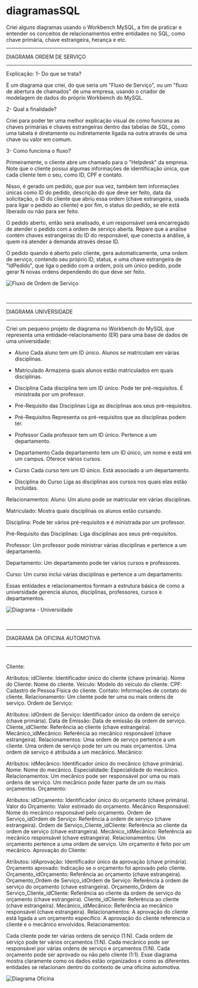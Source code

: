 # diagramasSQL
Criei alguns diagramas usando o Workbench MySQL, a fim de praticar e entender os conceitos de relacionamentos entre entidades no SQL, como chave primária, chave estrangeira, herança e etc.
<br>
<hr>
DIAGRAMA ORDEM DE SERVIÇO
<hr>
Explicação: 
1- Do que se trata?

É um diagrama que criei, do que seria um "Fluxo de Serviço", ou um "fluxo de abertura de chamados" de uma empresa, usando o criador de modelagem de dados do próprio Workbench do MySQL.

2- Qual a finalidade?

Criei para poder ter uma melhor explicação visual de como funciona as chaves primárias e chaves estrangeiras dentro das tabelas de SQL, como uma tabela é diretamente ou indiretamente ligada na outra através de uma chave ou valor em comum.

3- Como funciona o fluxo?

Primeiramente, o cliente abre um chamado para o "Helpdesk" da empresa.
Note que o cliente possui algumas informações de identificação única, que cada cliente tem o seu, como ID, CPF e contato.

Nisso, é gerado um pedido, que por sua vez, também tem informações únicas como ID do pedido, descrição do que deve ser feito, data da solicitação, o ID do cliente que abriu essa ordem (chave estrangeira, usada para ligar o pedido ao cliente) e por fim, o status do pedido, se ele está liberado ou não para ser feito.

O pedido aberto, então será analisado, e um responsável será encarregado de atender o pedido com a ordem de serviço aberta. Repare que a análise contém chaves estrangeiras do ID do responsável, que conecta a análise, à quem irá atender a demanda através desse ID.

O pedido quando é aberto pelo cliente, gera automaticamente, uma ordem de serviço, contendo seu próprio ID, status, e uma chave estrangeira de "IdPedido", que liga o pedido com a ordem, pois um único pedido, pode gerar N novas ordens dependendo do que deve ser feito.

![Fluxo de Ordem de Serviço](https://github.com/user-attachments/assets/a8b67c0d-e320-4b13-a8d6-1af75aab3e45)

<br>
<hr>

DIAGRAMA UNIVERSIDADE
<hr>

Criei um pequeno projeto de diagrama no Workbench do MySQL que representa uma entidade-relacionamento (ER) para uma base de dados de uma universidade:

- Aluno
Cada aluno tem um ID único.
Alunos se matriculam em várias disciplinas.

- Matriculado
Armazena quais alunos estão matriculados em quais disciplinas.

- Disciplina
Cada disciplina tem um ID único.
Pode ter pré-requisitos.
É ministrada por um professor.

- Pré-Requisito das Disciplinas
Liga as disciplinas aos seus pré-requisitos.

- Pré-Requisitos
Representa os pré-requisitos que as disciplinas podem ter.

- Professor
Cada professor tem um ID único.
Pertence a um departamento.

- Departamento
Cada departamento tem um ID único, um nome e está em um campus.
Oferece vários cursos.

- Curso
Cada curso tem um ID único.
Está associado a um departamento.

- Disciplina do Curso
Liga as disciplinas aos cursos nos quais elas estão incluídas.

Relacionamentos:
Aluno: Um aluno pode se matricular em várias disciplinas.

Matriculado: Mostra quais disciplinas os alunos estão cursando.

Disciplina: Pode ter vários pré-requisitos e é ministrada por um professor.

Pré-Requisito das Disciplinas: Liga disciplinas aos seus pré-requisitos.

Professor: Um professor pode ministrar várias disciplinas e pertence a um departamento.

Departamento: Um departamento pode ter vários cursos e professores.

Curso: Um curso inclui várias disciplinas e pertence a um departamento.

Essas entidades e relacionamentos formam a estrutura básica de como a universidade gerencia alunos, disciplinas, professores, cursos e departamentos.

![Diagrama - Universidade](https://github.com/user-attachments/assets/649edd4d-d1de-487c-84c2-67f857595fbf)

<br>
<hr>
DIAGRAMA DA OFICINA AUTOMOTIVA
<hr>
<br>

Cliente:

Atributos:
idCliente: Identificador único do cliente (chave primária).
Nome do Cliente: Nome do cliente.
Veículo: Modelo do veículo do cliente.
CPF: Cadastro de Pessoa Física do cliente.
Contato: Informações de contato do cliente.
Relacionamento:
Um cliente pode ter uma ou mais ordens de serviço.
Ordem de Serviço:

Atributos:
idOrdem de Serviço: Identificador único da ordem de serviço (chave primária).
Data de Emissão: Data de emissão da ordem de serviço.
Cliente_idCliente: Referência ao cliente (chave estrangeira).
Mecânico_idMecânico: Referência ao mecânico responsável (chave estrangeira).
Relacionamentos:
Uma ordem de serviço pertence a um cliente.
Uma ordem de serviço pode ter um ou mais orçamentos.
Uma ordem de serviço é atribuída a um mecânico.
Mecânico:

Atributos:
idMecânico: Identificador único do mecânico (chave primária).
Nome: Nome do mecânico.
Especialidade: Especialidade do mecânico.
Relacionamentos:
Um mecânico pode ser responsável por uma ou mais ordens de serviço.
Um mecânico pode fazer parte de um ou mais orçamentos.
Orçamento:

Atributos:
idOrçamento: Identificador único do orçamento (chave primária).
Valor do Orçamento: Valor estimado do orçamento.
Mecânico Responsável: Nome do mecânico responsável pelo orçamento.
Ordem de Serviço_idOrdem de Serviço: Referência à ordem de serviço (chave estrangeira).
Ordem de Serviço_Cliente_idCliente: Referência ao cliente da ordem de serviço (chave estrangeira).
Mecânico_idMecânico: Referência ao mecânico responsável (chave estrangeira).
Relacionamentos:
Um orçamento pertence a uma ordem de serviço.
Um orçamento é feito por um mecânico.
Aprovação do Cliente:

Atributos:
idAprovação: Identificador único da aprovação (chave primária).
Orçamento aprovado: Indicação se o orçamento foi aprovado pelo cliente.
Orçamento_idOrçamento: Referência ao orçamento (chave estrangeira).
Orçamento_Ordem de Serviço_idOrdem de Serviço: Referência à ordem de serviço do orçamento (chave estrangeira).
Orçamento_Ordem de Serviço_Cliente_idCliente: Referência ao cliente da ordem de serviço do orçamento (chave estrangeira).
Cliente_idCliente: Referência ao cliente (chave estrangeira).
Mecânico_idMecânico: Referência ao mecânico responsável (chave estrangeira).
Relacionamentos:
A aprovação do cliente está ligada a um orçamento específico.
A aprovação do cliente referencia o cliente e o mecânico envolvidos.
Relacionamentos:

Cada cliente pode ter várias ordens de serviço (1:N).
Cada ordem de serviço pode ter vários orçamentos (1:N).
Cada mecânico pode ser responsável por várias ordens de serviço e orçamentos (1:N).
Cada orçamento pode ser aprovado ou não pelo cliente (1:1).
Esse diagrama mostra claramente como os dados estão organizados e como as diferentes entidades se relacionam dentro do contexto de uma oficina automotiva.

![Diagrama Oficina](https://github.com/user-attachments/assets/3a15f472-1386-4e96-bac4-31df94cd3fc4)




